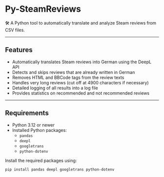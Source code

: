 # Py-SteamReviews

🛠️ A Python tool to automatically translate and analyze Steam reviews from CSV files.

---

## Features

- Automatically translates Steam reviews into German using the DeepL API
- Detects and skips reviews that are already written in German
- Removes HTML and BBCode tags from the review texts
- Handles very long reviews (cut off at 4900 characters if necessary)
- Detailed logging of all results into a log file
- Provides statistics on recommended and not recommended reviews

---

## Requirements

- Python 3.12 or newer
- Installed Python packages:
  - `pandas`
  - `deepl`
  - `googletrans`
  - `python-dotenv`

Install the required packages using:

```bash
pip install pandas deepl googletrans python-dotenv

